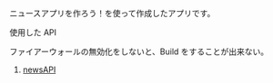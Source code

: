 ニュースアプリを作ろう！を使って作成したアプリです。

使用した API

ファイアーウォールの無効化をしないと、Build をすることが出来ない。

1. [newsAPI](https://newsapi.org/)
